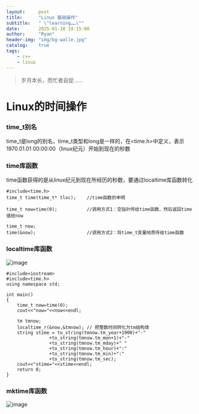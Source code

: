 ```yaml
---
layout:     post
title:      "Linux 基础操作"
subtitle:   " \"learning……\""
date:       2025-01-10 19:15:00
author:     "Ryan"
header-img: "img/bg-walle.jpg"
catalog:    true
tags:
    - c++
    - linux
---
```


> 岁月本长，而忙者自促……

# Linux的时间操作  

### time_t别名
time_t是long的别名，time_t类型和long是一样的，在<time.h>中定义，表示1970.01.01 00:00:00（linux纪元）开始到现在的秒数

### time库函数  
time函数获得的是从linux纪元到现在所经历的秒数，要通过localtime库函数转化  
````
#include<time.h>
time_t time(time_t* tloc);    //time函数的申明

time_t now=time(0);           //调用方式1：空指针传给time函数，然后返回time值给now

time_t now;
time(&now);                   //调用方式2：将time_t变量地质传给time函数
````

### localtime库函数  
![image](https://github.com/user-attachments/assets/95d4eaad-bfc0-4035-9602-89b6dccb2552)

````
#include<iostream>
#include<time.h>
using namespace std;

int main()
{
    time_t now=time(0);
    cout<<"now="<<now<<endl;

    tm tmnow;
    localtime_r(&now,&tmnow); // 把整数时间转化为tm结构体
    string stime = to_string(tmnow.tm_year+1900)+"-"
                +to_string(tmnow.tm_mon+1)+"-"
                +to_string(tmnow.tm_mday)+" "
                +to_string(tmnow.tm_hour)+":"
                +to_string(tmnow.tm_min)+":"
                +to_string(tmnow.tm_sec);
    cout<<"stime="<<stime<<endl;
    return 0;
}

````


### mktime库函数  
![image](https://github.com/user-attachments/assets/d10cdc1a-d66d-4e98-857e-07b3936d4d0c)

























